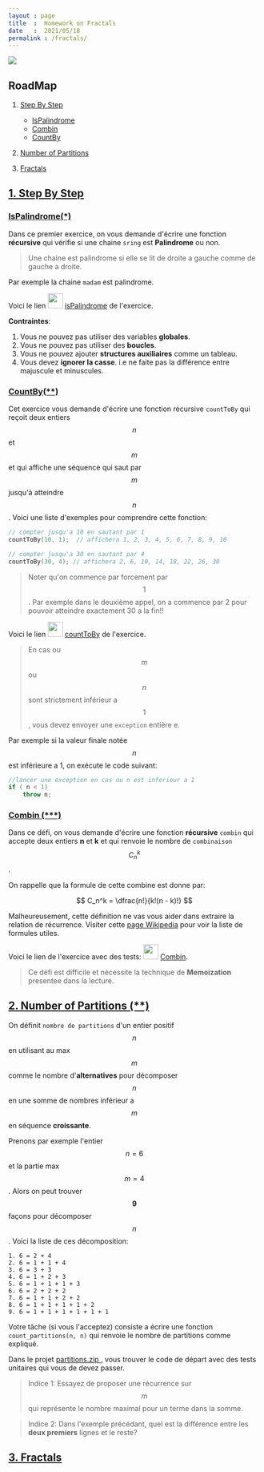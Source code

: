 ```yaml
---
layout : page
title  :  Homework on Fractals
date   :  2021/05/18  
permalink : /fractals/
---
```


<div class="fig figcenter ">
  <img src="{{ site.rul }}{{ site.baseurl }}/assignments/06_recurrence/sierpensky.png">
</div>



## RoadMap

1. [Step By Step ](#step)
    - [IsPalindrome](#palindrome)
    - [Combin](#combin)
    - [CountBy](#count)
    <a name='count'></a>
    
    
2. [Number of Partitions](#partitions)

3. [Fractals](#fractals)


 


## [1. Step By Step ](#step)
<a name='step'></a>

### [IsPalindrome(*)](#palindrome)
<a name='palindrome'></a>

Dans ce premier exercice, on vous demande d'écrire une fonction **récursive**
qui vérifie si une chaine `sring` est **Palindrome** ou non.

> Une chaine est palindrome si elle se lit de droite a gauche comme de gauche a
droite.

Par exemple la chaine `madam` est palindrome.


Voici le lien  <img src="{{ site.rul }}{{ site.baseurl }}/assets/logo_step.png" width="30"
heigth="30">
[isPalindrome](https://www.codestepbystep.com/problem/view/cpp/recursion/isPalindrome) de l'exercice.

**Contraintes**:

1. Vous ne pouvez pas utiliser des variables **globales**.
2. Vous ne pouvez pas utiliser des **boucles**.
3. Vous ne pouvez ajouter **structures auxiliaires** comme un tableau.
4. Vous devez **ignorer la casse**. i.e ne faite pas la différence entre majuscule
   et minuscules.


### [CountBy(**)](#count)
<a name='count'></a>

Cet exercice vous demande d'écrire une fonction récursive `countToBy` qui
reçoit deux entiers $$n$$ et $$m$$ et qui affiche une séquence qui saut par
$$m$$ jusqu'à atteindre $$n$$. Voici une liste d'exemples pour comprendre
cette fonction:

```cpp
// compter jusqu'a 10 en sautant par 1
countToBy(10, 1);  // affichera 1, 2, 3, 4, 5, 6, 7, 8, 9, 10

// compter jusqu'a 30 en sautant par 4
countToBy(30, 4); // affichera 2, 6, 10, 14, 18, 22, 26, 30
```


> Noter qu'on commence par forcement par $$1$$. Par exemple dans le deuxième
appel, on a commence par 2 pour pouvoir atteindre exactement 30 a la fin!!


Voici le lien  <img src="{{ site.rul }}{{ site.baseurl }}/assets/logo_step.png" width="30"
heigth="30">
[countToBy](https://www.codestepbystep.com/problem/view/cpp/recursion/countToBy) de l'exercice.

> En cas ou $$m$$ ou $$n$$ sont strictement inférieur a $$1$$, vous devez
envoyer une `exception` entière e.


Par exemple si la valeur finale notée $$n$$ est inférieure a 1, on exécute le
code suivant:

```cpp
//lancer une exception en cas ou n est inferieur a 1
if ( n < 1)
    throw n;
```



### [Combin (***)](#combin)
<a name='combin'></a>

Dans ce défi, on vous demande d'écrire une fonction **récursive** `combin` qui accepte deux
entiers **n** et **k** et qui renvoie le nombre de `combinaison` $$ C_n^k$$.

On rappelle que la formule de cette combine est donne par:

$$
C_n^k = \dfrac{n!}{k!(n - k)!}
$$

Malheureusement, cette définition ne vas vous aider dans extraire la relation de
récurrence. Visiter cette [page Wikipedia](https://en.wikipedia.org/wiki/Combination) pour voir la liste de formules utiles. 

Voici le lien de l'exercice avec des tests: 
<img src="{{ site.rul }}{{ site.baseurl }}/assets/logo_step.png" width="30"
heigth="30">
[Combin](https://www.codestepbystep.com/problem/view/cpp/recursion/combin).

> Ce défi est difficile et nécessite la technique de **Memoization** presentee
dans la lecture. 





## [2. Number of Partitions (**)](#partitions)
<a name='partitions'></a>

On définit `nombre de partitions` d'un entier positif $$n$$ en utilisant au max
 $$m$$ comme le nombre d'**alternatives** pour décomposer $$n$$ en une somme de
 nombres inférieur a $$m$$ en séquence **croissante**.

Prenons par exemple l'entier $$n=6$$ et la partie max $$m=4$$. Alors on peut
trouver $$\mathbf{9}$$ façons pour décomposer $$n$$. Voici la liste de ces
décomposition:


```shell
1. 6 = 2 + 4
2. 6 = 1 + 1 + 4
3. 6 = 3 + 3
4. 6 = 1 + 2 + 3
5. 6 = 1 + 1 + 1 + 3
6. 6 = 2 + 2 + 2
7. 6 = 1 + 1 + 2 + 2
8. 6 = 1 + 1 + 1 + 1 + 2
9. 6 = 1 + 1 + 1 + 1 + 1 + 1
```

Votre tâche (si vous l'acceptez) consiste a écrire une fonction
`count_partitions(n, n)` qui renvoie le nombre de partitions comme expliqué.


Dans le projet <a href="{{ site.url }}{{ site.baseurl }}/part3/partitions.zip">
partitions.zip </a>, vous trouver le code de départ avec des tests unitaires
qui vous de devez passer. 


> Indice 1: Essayez de proposer une récurrence sur $$m$$ qui représente le
nombre maximal pour un terme dans la somme.

> Indice 2: Dans l'exemple précédant, quel est la différence entre les **deux
premiers** lignes et le reste? 

## [3. Fractals](#fractals)
<a name='fractals'></a>


